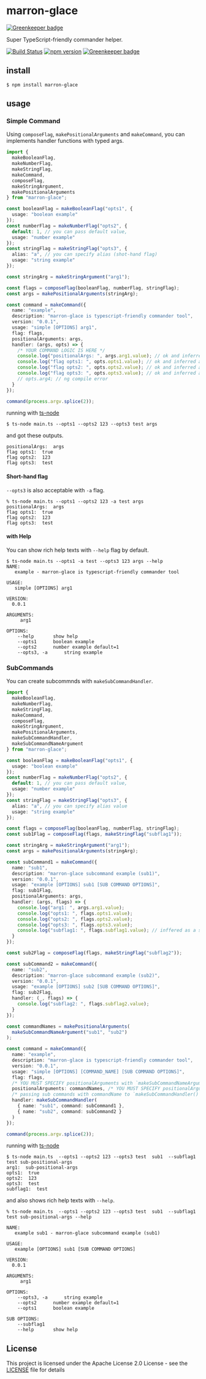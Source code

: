# marron-glace

[![Greenkeeper badge](https://badges.greenkeeper.io/akito0107/marron-glace.svg)](https://greenkeeper.io/)

Super TypeScript-friendly commander helper.

[![Build Status](https://dev.azure.com/akito01070362/marron-glace/_apis/build/status/akito0107.marron-glace?branchName=master)](https://dev.azure.com/akito01070362/marron-glace/_build/latest?definitionId=4&branchName=master)
[![npm version](https://badge.fury.io/js/marron-glace.svg)](https://badge.fury.io/js/marron-glace) [![Greenkeeper badge](https://badges.greenkeeper.io/akito0107/marron-glace.svg)](https://greenkeeper.io/)

## install

```$xslt
$ npm install marron-glace
```

## usage

### Simple Command
Using `composeFlag`, `makePositionalArguments` and `makeCommand`, you can implements handler functions with typed args.
```ts
import {
  makeBooleanFlag,
  makeNumberFlag,
  makeStringFlag,
  makeCommand,
  composeFlag,
  makeStringArgument,
  makePositionalArguments
} from "marron-glace";

const booleanFlag = makeBooleanFlag("opts1", {
  usage: "boolean example"
});
const numberFlag = makeNumberFlag("opts2", {
  default: 1, // you can pass default value,
  usage: "number example"
});
const stringFlag = makeStringFlag("opts3", {
  alias: "a", // you can specify alias (shot-hand flag)
  usage: "string example"
});

const stringArg = makeStringArgument("arg1");

const flags = composeFlag(booleanFlag, numberFlag, stringFlag);
const args = makePositionalArguments(stringArg);

const command = makeCommand({
  name: "example",
  description: "marron-glace is typescript-friendly commander tool",
  version: "0.0.1",
  usage: "simple [OPTIONS] arg1",
  flag: flags,
  positionalArguments: args,
  handler: (args, opts) => {
    /* YOUR COMMAND LOGIC IS HERE */
    console.log("positionalArgs: ", args.arg1.value); // ok and inferred as string type
    console.log("flag opts1: ", opts.opts1.value); // ok and inferred as boolean type
    console.log("flag opts2: ", opts.opts2.value); // ok and inferred as number type
    console.log("flag opts3: ", opts.opts3.value); // ok and inferred as string type
    // opts.arg4; // ng compile error
  }
});

command(process.argv.splice(2));
```

running with [ts-node](https://github.com/TypeStrong/ts-node)
```$xslt
$ ts-node main.ts --opts1 --opts2 123 --opts3 test args
```

and got these outputs.
```$xslt
positionalArgs:  args
flag opts1:  true
flag opts2:  123
flag opts3:  test
```

#### Short-hand flag
`--opts3` is also acceptable with `-a` flag.

```$xslt
% ts-node main.ts --opts1 --opts2 123 -a test args
positionalArgs:  args
flag opts1:  true
flag opts2:  123
flag opts3:  test
```

#### with Help
You can show rich help texts with `--help` flag by default.

```$xslt
$ ts-node main.ts --opts1 -a test --opts3 123 args --help
NAME:
   example - marron-glace is typescript-friendly commander tool

USAGE:
   simple [OPTIONS] arg1

VERSION:
  0.0.1

ARGUMENTS:
	 arg1

OPTIONS:
	--help  	 show help
	--opts1  	 boolean example
	--opts2  	 number example	default=1
	--opts3, -a  	 string example
```

### SubCommands
You can create subcommnds with `makeSubCommandHandler`.

```ts
import {
  makeBooleanFlag,
  makeNumberFlag,
  makeStringFlag,
  makeCommand,
  composeFlag,
  makeStringArgument,
  makePositionalArguments,
  makeSubCommandHandler,
  makeSubCommandNameArgument
} from "marron-glace";

const booleanFlag = makeBooleanFlag("opts1", {
  usage: "boolean example"
});
const numberFlag = makeNumberFlag("opts2", {
  default: 1, // you can pass default value,
  usage: "number example"
});
const stringFlag = makeStringFlag("opts3", {
  alias: "a", // you can specify alias value
  usage: "string example"
});

const flags = composeFlag(booleanFlag, numberFlag, stringFlag);
const sub1Flag = composeFlag(flags, makeStringFlag("subflag1"));

const stringArg = makeStringArgument("arg1");
const args = makePositionalArguments(stringArg);

const subCommand1 = makeCommand({
  name: "sub1",
  description: "marron-glace subcommand example (sub1)",
  version: "0.0.1",
  usage: "example [OPTIONS] sub1 [SUB COMMAND OPTIONS]",
  flag: sub1Flag,
  positionalArguments: args,
  handler: (args, flags) => {
    console.log("arg1: ", args.arg1.value);
    console.log("opts1: ", flags.opts1.value);
    console.log("opts2: ", flags.opts2.value);
    console.log("opts3: ", flags.opts3.value);
    console.log("subflag1: ", flags.subflag1.value); // inffered as a string type
  }
});

const sub2Flag = composeFlag(flags, makeStringFlag("subflag2"));

const subCommand2 = makeCommand({
  name: "sub2",
  description: "marron-glace subcommand example (sub2)",
  version: "0.0.1",
  usage: "example [OPTIONS] sub2 [SUB COMMAND OPTIONS]",
  flag: sub2Flag,
  handler: (_, flags) => {
    console.log("subflag2: ", flags.subflag2.value);
  }
});

const commandNames = makePositionalArguments(
  makeSubCommandNameArgument("sub1", "sub2")
);

const command = makeCommand({
  name: "example",
  description: "marron-glace is typescript-friendly commander tool",
  version: "0.0.1",
  usage: "simple [OPTIONS] [COMMAND_NAME] [SUB COMMAND OPTIONS]",
  flag: flags,
  /* YOU MUST SPECIFY positionalArguments with `makeSubCommandNameArgument` */
  positionalArguments: commandNames, /* YOU MUST SPECIFY positionalArguments with `makeSubCommandNameArgument` */
  /* passing sub commands with commandName to `makeSubCommandHandler()` */
  handler: makeSubCommandHandler(
    { name: "sub1", command: subCommand1 },
    { name: "sub2", command: subCommand2 }
  )
});

command(process.argv.splice(2));
```

running with [ts-node](https://github.com/TypeStrong/ts-node)
```
$ ts-node main.ts  --opts1 --opts2 123 --opts3 test  sub1  --subflag1 test sub-positional-args
arg1:  sub-positional-args
opts1:  true
opts2:  123
opts3:  test
subflag1:  test
```

and also shows rich help texts with `--help`.

```$xslt
% ts-node main.ts  --opts1 --opts2 123 --opts3 test  sub1  --subflag1 test sub-positional-args --help

NAME:
   example sub1 - marron-glace subcommand example (sub1)

USAGE:
   example [OPTIONS] sub1 [SUB COMMAND OPTIONS]

VERSION:
  0.0.1

ARGUMENTS:
	 arg1

OPTIONS:
	--opts3, -a  	 string example
	--opts2  	 number example	default=1
	--opts1  	 boolean example

SUB OPTIONS:
	--subflag1
	--help  	 show help
```


## License

This project is licensed under the Apache License 2.0 License - see the [LICENSE](LICENSE) file for details
